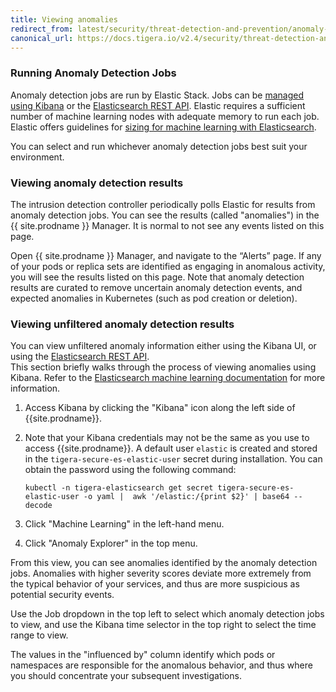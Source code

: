 ```yaml
---
title: Viewing anomalies
redirect_from: latest/security/threat-detection-and-prevention/anomaly-detection/viewing-anomalies
canonical_url: https://docs.tigera.io/v2.4/security/threat-detection-and-prevention/anomaly-detection/viewing-anomalies
---
```


### Running Anomaly Detection Jobs

Anomaly detection jobs are run by Elastic Stack. Jobs can be [managed using Kibana] or the [Elasticsearch REST API]. Elastic requires a sufficient number of machine learning nodes with adequate memory to run each job.  Elastic offers guidelines for [sizing for machine learning with Elasticsearch].

You can select and run whichever anomaly detection jobs best suit your environment.

### Viewing anomaly detection results

The intrusion detection controller periodically polls Elastic for results from anomaly detection jobs. You can see the results (called "anomalies") in the {{ site.prodname }} Manager. It is normal to not see any events listed on this page.

Open {{ site.prodname }} Manager, and navigate to the “Alerts” page. If any of your pods or replica sets are identified as engaging in anomalous activity, you will see the results listed on this page. Note that anomaly detection results are curated to remove uncertain anomaly detection events, and expected anomalies in Kubernetes (such as pod creation or deletion).

### Viewing unfiltered anomaly detection results

You can view unfiltered anomaly information either using the Kibana UI, or using the [Elasticsearch REST API].  
This section briefly walks through the process of viewing anomalies using Kibana. Refer to the 
[Elasticsearch machine learning documentation] for more information.

1. Access Kibana by clicking the "Kibana" icon along the left side of {{site.prodname}}.
1. Note that your Kibana credentials may not be the same as you use to access {{site.prodname}}.
   A default user `elastic` is created and stored in the `tigera-secure-es-elastic-user` secret during installation. You can obtain the password using the following command:

   ```
   kubectl -n tigera-elasticsearch get secret tigera-secure-es-elastic-user -o yaml |  awk '/elastic:/{print $2}' | base64 --decode
   ```
1. Click "Machine Learning" in the left-hand menu.
1. Click "Anomaly Explorer" in the top menu.

From this view, you can see anomalies identified by the anomaly detection jobs.  Anomalies with higher
severity scores deviate more extremely from the typical behavior of your services, and thus are more suspicious
as potential security events.

Use the Job dropdown in the top left to select which anomaly detection jobs to view, and use the Kibana time
selector in the top right to select the time range to view.

The values in the "influenced by" column identify which pods or namespaces are responsible for the anomalous
behavior, and thus where you should concentrate your subsequent investigations.

[managed using Kibana]: https://www.elastic.co/guide/en/kibana/7.3/xpack-ml.html
[sizing for machine learning with Elasticsearch]: https://www.elastic.co/blog/sizing-machine-learning-with-elasticsearch
[Elasticsearch REST API]: https://www.elastic.co/guide/en/elasticsearch/reference/6.4/ml-apis.html
[Elasticsearch machine learning documentation]: https://www.elastic.co/guide/en/elastic-stack-overview/6.4/xpack-ml.html
